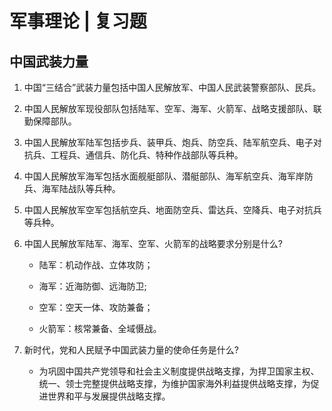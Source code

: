 # 军事理论 | 复习题

## 中国武装力量

1. 中国“三结合”武装力量包括中国人民解放军、中国人民武装警察部队、民兵。

2. 中国人民解放军现役部队包括陆军、空军、海军、火箭军、战略支援部队、联勤保障部队。

3. 中国人民解放军陆军包括步兵、装甲兵、炮兵、防空兵、陆军航空兵、电子对抗兵、工程兵、通信兵、防化兵、特种作战部队等兵种。

4. 中国人民解放军海军包括水面舰艇部队、潜艇部队、海军航空兵、海军岸防兵、海军陆战队等兵种。

5. 中国人民解放军空军包括航空兵、地面防空兵、雷达兵、空降兵、电子对抗兵等兵种。

6. 中国人民解放军陆军、海军、空军、火箭军的战略要求分别是什么?

     * 陆军：机动作战、立体攻防；

     * 海军：近海防御、远海防卫;

     * 空军：空天一体、攻防兼备；

     * 火箭军：核常兼备、全域慑战。

7. 新时代，党和人民赋予中国武装力量的使命任务是什么?

    * 为巩固中国共产党领导和社会主义制度提供战略支撑，为捍卫国家主权、统一、领士完整提供战略支撑，为维护国家海外利益提供战略支撑，为促进世界和平与发展提供战略支撑。